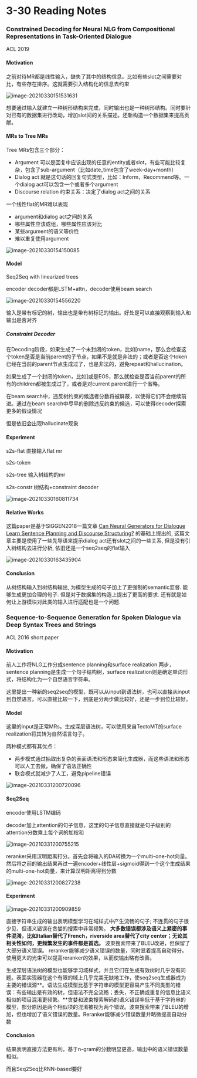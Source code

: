 # 3-30 Reading Notes

### Constrained Decoding for Neural NLG from Compositional Representations in Task-Oriented Dialogue

ACL 2019

#### Motivation

之前对待MR都是线性输入，缺失了其中的结构信息。比如有些slot之间需要对比，有些存在排序。这就需要引入结构化的信息去约束

![image-20210330151531631](pic/3-30-reading1.png)

想要通过输入就建立一种树形结构来完成，同时输出也是一种树形结构。同时要针对已有的数据集进行改动，增加slot间的关系描述。还新构造一个数据集来提高贡献。

#### MRs to Tree MRs

Tree MRs包含三个部分：

+ Argument 可以是回复中应该出现的任意的entity或者slot，有些可能比较复杂，包含了sub-argument（比如date_time包含了week-day+month）
+ Dialog act 就是这句话的回复句式类型，比如：Inform，Recommend等。一个dialog act可以包含一个或者多个argument
+ Discourse relation 约束关系：决定了dialog act之间的关系

一个线性flat的MR难以表现

+ argument和dialog act之间的关系
+ 哪些属性应该成组，哪些属性应该对比
+ 某些argument的语义等价性
+ 难以重复使用argument

![image-20210330154150085](pic/3-30-reading2.png)

#### Model

Seq2Seq with linearized trees

encoder decoder都是LSTM+attn，decoder使用beam search

![image-20210330154556220](pic/3-30-reading3.png)

输入是带有标记的树，输出也是带有树标记的输出。好处是可以直接观察到输入和输出是否对齐

##### Constraint Decoder

在Decoding阶段，如果生成了一个未封闭的token，比如[name，那么会检查这个token是否是当前parent的子节点，如果不是就是非法的；或者是否这个token已经在当前的parent节点生成过了，也是非法的，避免repeat和hallucination。

如果生成了一个封闭的token，比如]或是EOS，那么就检查是否当前parent的所有的children都被生成过了，或者是对current parent进行一个省略。

在beam search中，违反树约束的候选者分数将被屏蔽，以使得它们不会继续前进。通过在beam search中尽早的删除违反约束的候选，可以使得decoder探索更多的假设情况

但是依旧会出现hallucinate现象

#### Experiment

s2s-flat 直接输入flat mr

s2s-token

s2s-tree 输入树结构的mr

s2s-constr 树结构+constraint decoder

![image-20210330160811734](pic/3-30-reading4.png)

#### Relative Works

这篇paper是基于SIGGEN2018一篇文章 [Can Neural Generators for Dialogue Learn Sentence Planning and Discourse Structuring?](https://www.aclweb.org/anthology/W18-6535.pdf) 的基础上提出的, 这篇文章主要是使用了一些先导语来提示dialog act还有slot之间的一些关系, 但是没有引入树结构去进行分析, 依旧还是一个seq2seq的flat输入

![image-20210330163435904](pic/3-30-reading5.png)

#### Conclusion

从树结构输入到树结构输出, 为模型生成的句子加上了更强制的semantic监督. 能够生成更加合理的句子. 但是对于数据集的构造上提出了更高的要求. 还有就是如何让上游模块对此类的输入进行适配也是一个问题.



### Sequence-to-Sequence Generation for Spoken Dialogue via Deep Syntax Trees and Strings

ACL 2016 short paper

#### Motivation

前人工作将NLG工作分成sentence planning和surface realization 两步，sentence planning是生成一个句子结构树，surface realization则是确定单词形式，将结构化为一个自然语言字符串。

这里提出一种新的seq2seq的模型，既可以从input到语法树，也可以直接从input到自然语言。可以直接比较一下，到底是分两步做比较好，还是一步到位比较好。

#### Model

这里的input是正常MRs。生成深层语法树，可以使用来自TectoMT的surface realization将其转为自然语言句子。

两种模式都有其优点：

+ 两步模式通过抽取出复杂的表面语法和形态来简化生成器，而这些语法和形态可以人工去做，确保了语法正确性
+ 联合模式就减少了人工，避免pipeline错误

![image-20210331200720096](pic/3-30-reading6.png)

#### Seq2Seq

encoder使用LSTM编码

decoder加上attention的句子信息，这里的句子信息直接就是句子级别的attention分数乘上每个词的加权和

![image-20210331200755215](pic/3-30-reading7.png)

reranker采用汉明距离打分。首先会将输入的DA转换为一个multi-one-hot向量。然后将之前的输出结果再过一遍encoder+线性层+sigmoid得到一个这个生成结果的multi-one-hot向量，来计算汉明距离得到分数

![image-20210331200827238](pic/3-30-reading8.png)

#### Experiment

![image-20210331200909859](pic/3-30-reading9.png)

直接字符串生成的输出表明模型学习在域样式中产生流畅的句子; 不连贯的句子很少见，但语义错误在贪婪的搜索中非常频繁。 **大多数错误都涉及语义上紧密的事件混淆，比如Italian替代了French，riverside area替代了city center；无论其相关性如何，更频繁发生的事件都是首选。** 波束搜索带来了BLEU改进，但保留了大部分语义错误。 reranker能够减少语义错误的数量，同时显着提高自动得分。 使用更大的光束可以提高reranker的效果，从而使输出略有改善。

生成深层语法树的模型也能够学习域样式，并且它们在生成有效树时几乎没有问题。表面实现器在这个有限的域上几乎完美无缺地工作，使seq2seq生成器成为主要的错误源**。语法生成模型比基于字符串的模型更容易产生不同类型的错误：有些输出是有效的树，但语法不完全流畅；丢失，不正确或重复的信息比语义相似的项目混淆更频繁。**贪婪和波束搜索解码的语义错误率低于基于字符串的模型，部分原因是两个相似项的混淆被视为两个错误。波束搜索带来了BLEU的增加，但也增加了语义错误的数量。Reranker能够减少错误数量并略微提高自动分数

#### Conclusion

结果表明直接方法更有利，基于n-gram的分数明显更高，输出中的语义错误数量相似。

而且Seq2Seq比RNN-based要好